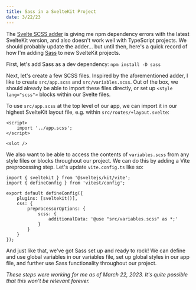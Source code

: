 ```yaml
---
title: Sass in a SvelteKit Project
date: 3/22/23
---
```


The [Svelte SCSS adder](https://github.com/svelte-add/scss) is giving me npm dependency errors with the latest SvelteKit version, and also doesn't work well with TypeScript projects. We should probably update the adder... but until then, here's a quick record of how I'm adding [Sass](https://sass-lang.com/) to new SvelteKit projects.

First, let's add Sass as a dev dependency: `npm install -D sass`

Next, let's create a few SCSS files. Inspired by the aforementioned adder, I like to create `src/app.scss` and `src/variables.scss`. Out of the box, we should already be able to import these files directly, or set up `<style lang="scss">` blocks within our Svelte files.

To use `src/app.scss` at the top level of our app, we can import it in our highest SvelteKit layout file, e.g. within `src/routes/+layout.svelte`:

```
<script>
	import '../app.scss';
</script>

<slot />
```

We also want to be able to access the contents of `variables.scss` from any style files or blocks throughout our project. We can do this by adding a Vite preprocessing step. Let's update `vite.config.ts` like so:

```
import { sveltekit } from '@sveltejs/kit/vite';
import { defineConfig } from 'vitest/config';

export default defineConfig({
	plugins: [sveltekit()],
	css: {
		preprocessorOptions: {
			scss: {
				additionalData: '@use "src/variables.scss" as *;'
			}
		}
	}
});
```

<!---
Additionally, if we want to make a similar update in the Svelte preprocessor, we can configure `svelte.config.js` like so:

```
import preprocess from 'svelte-preprocess';
import adapter from '@sveltejs/adapter-auto';
import { vitePreprocess } from '@sveltejs/kit/vite';

/** @type {import('@sveltejs/kit').Config} */
const config = {
	preprocess: [
		vitePreprocess(),
        preprocess({
            scss: {
                prependData: '@use "src/variables.scss" as *;'
            }
        })
	],
	kit: {
		adapter: adapter()
	}
};

export default config;
```
-->

And just like that, we've got Sass set up and ready to rock! We can define and use global variables in our variables file, set up global styles in our app file, and further use Sass functionality throughout our project.

_These steps were working for me as of March 22, 2023. It's quite possible that this won't be relevant forever._
